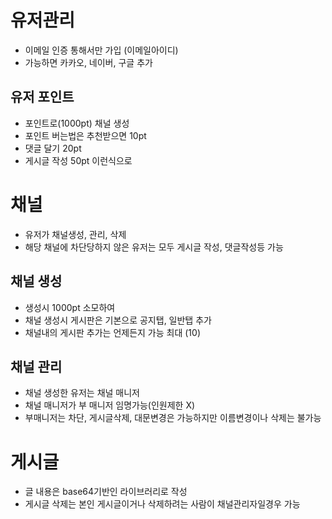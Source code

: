 # 유저관리

- 이메일 인증 통해서만 가입 (이메일아이디)
- 가능하면 카카오, 네이버, 구글 추가

## 유저 포인트

- 포인트로(1000pt) 채널 생성
- 포인트 버는법은 추천받으면 10pt
- 댓글 달기 20pt
- 게시글 작성 50pt 이런식으로

# 채널

- 유저가 채널생성, 관리, 삭제
- 해당 채널에 차단당하지 않은 유저는 모두 게시글 작성, 댓글작성등 가능

## 채널 생성

- 생성시 1000pt 소모하여
- 채널 생성시 게시판은 기본으로 공지탭, 일반탭 추가
- 채널내의 게시판 추가는 언제든지 가능 최대 (10)

## 채널 관리

- 채널 생성한 유저는 채널 매니저
- 채널 매니저가 부 매니저 임명가능(인원제한 X)
- 부매니저는 차단, 게시글삭제, 대문변경은 가능하지만 이름변경이나 삭제는 불가능

# 게시글

- 글 내용은 base64기반인 라이브러리로 작성
- 게시글 삭제는 본인 게시글이거나 삭제하려는 사람이 채널관리자일경우 가능
